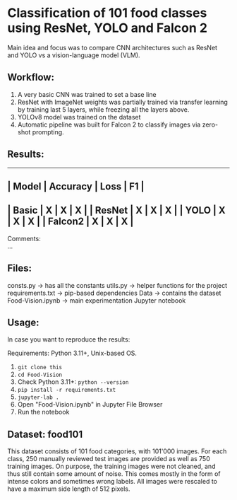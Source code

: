 # Classification of 101 food classes using ResNet, YOLO and Falcon 2 #

Main idea and focus was to compare CNN architectures such as ResNet and YOLO vs a vision-language model (VLM).

## Workflow: ##

1. A very basic CNN was trained to set a base line
2. ResNet with ImageNet weights was partially trained via transfer learning by training last 5 layers, while freezing all the layers above.
3. YOLOv8 model was trained on the dataset
4. Automatic pipeline was built for Falcon 2 to classify images via zero-shot prompting.

## Results: ##

--------------------------------
| Model | Accuracy | Loss | F1 |
--------------------------------
| Basic | X | X | X |
| ResNet | X | X | X |
| YOLO | X | X | X |
| Falcon2 | X | X | X |
--------------------------------

Comments: <br>
... 

## Files: ##

consts.py -> has all the constants
utils.py -> helper functions for the project
requirements.txt -> pip-based dependencies
Data -> contains the dataset
Food-Vision.ipynb -> main experimentation Jupyter notebook

## Usage: ##

In case you want to reproduce the results:

Requirements: Python 3.11+, Unix-based OS.

1. `git clone this`
2. `cd Food-Vision`
3. Check Python 3.11+: `python --version`
4. `pip install -r requirements.txt`
5. `jupyter-lab .`
6. Open "Food-Vision.ipynb" in Jupyter File Browser
7. Run the notebook

## Dataset: food101 ##

This dataset consists of 101 food categories, with 101'000 images. For each class, 250 manually reviewed test images are provided as well as 750 training images. On purpose, the training images were not cleaned, and thus still contain some amount of noise. This comes mostly in the form of intense colors and sometimes wrong labels. All images were rescaled to have a maximum side length of 512 pixels.
